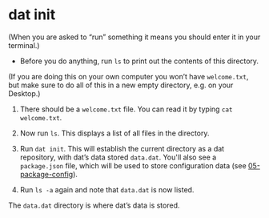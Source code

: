 # dat init

(When you are asked to “run” something it means you should enter it in your terminal.)

* Before you do anything, run `ls` to print out the contents of this directory.

(If you are doing this on your own computer you won’t have `welcome.txt`, but make sure to do all of this in a new empty directory, e.g. on your Desktop.)

1. There should be a `welcome.txt` file. You can read it by typing `cat welcome.txt`.

1. Now run `ls`. This displays a list of all files in the directory.

1. Run `dat init`. This will establish the current directory as a dat repository, with dat’s data stored `data.dat`. You'll also see a `package.json` file, which will be used to store configuration data  (see [05-package-config](05-package-config.html)).

1. Run `ls -a` again and note that `data.dat` is now listed.

The `data.dat` directory is where dat’s data is stored.
